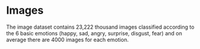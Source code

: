 # Images

The image dataset contains 23,222 thousand images classified according to the 6 basic emotions (happy, sad, angry, surprise, disgust, fear) and on average there are 4000 images for each emotion. 
